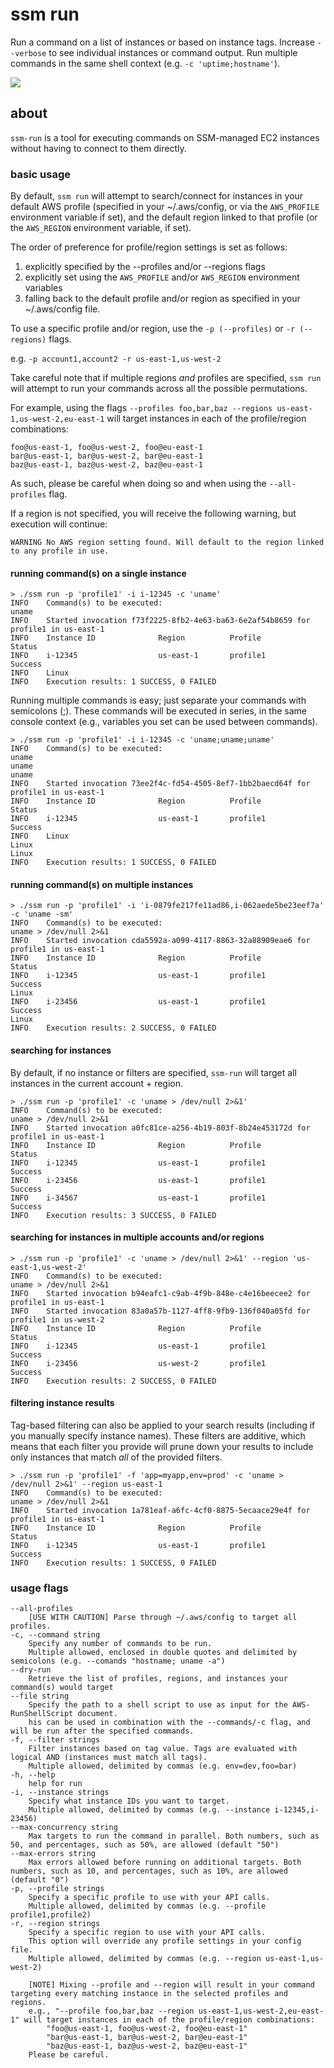 # ssm run

Run a command on a list of instances or based on instance tags.
Increase `--verbose` to see individual instances or command output.
Run multiple commands in the same shell context (e.g. `-c 'uptime;hostname'`).

![](../../img/ssm-run.gif)

## about

`ssm-run` is a tool for executing commands on SSM-managed EC2 instances without having to connect to them directly.

### basic usage

By default, `ssm run` will attempt to search/connect for instances in your default AWS profile (specified in your ~/.aws/config, or via the `AWS_PROFILE` environment variable if set), and the default region linked to that profile (or the `AWS_REGION` environment variable, if set).

The order of preference for profile/region settings is set as follows:

1) explicitly specified by the --profiles and/or --regions flags
2) explicitly set using the `AWS_PROFILE` and/or `AWS_REGION` environment variables
3) falling back to the default profile and/or region as specified in your ~/.aws/config file.

To use a specific profile and/or region, use the `-p (--profiles)` or `-r (--regions)` flags.

e.g. `-p account1,account2 -r us-east-1,us-west-2`

Take careful note that if multiple regions *and* profiles are specified, `ssm run` will attempt to run your commands across all the possible permutations.

For example, using the flags `--profiles foo,bar,baz --regions us-east-1,us-west-2,eu-east-1` will target instances in each of the profile/region combinations:

	foo@us-east-1, foo@us-west-2, foo@eu-east-1
	bar@us-east-1, bar@us-west-2, bar@eu-east-1
	baz@us-east-1, baz@us-west-2, baz@eu-east-1

As such, please be careful when doing so and when using the `--all-profiles` flag.

If a region is not specified, you will receive the following warning, but execution will continue:

```
WARNING	No AWS region setting found. Will default to the region linked to any profile in use.
```

#### running command(s) on a single instance

```
> ./ssm run -p 'profile1' -i i-12345 -c 'uname'
INFO    Command(s) to be executed:
uname             
INFO    Started invocation f73f2225-8fb2-4e63-ba63-6e2af54b8659 for profile1 in us-east-1 
INFO    Instance ID              Region          Profile         Status 
INFO    i-12345                  us-east-1       profile1        Success 
INFO    Linux                                        
INFO    Execution results: 1 SUCCESS, 0 FAILED
```

Running multiple commands is easy; just separate your commands with semicolons (;). These commands will be executed in series, in the same console context (e.g., variables you set can be used between commands).

```
> ./ssm run -p 'profile1' -i i-12345 -c 'uname;uname;uname'
INFO    Command(s) to be executed:
uname
uname
uname 
INFO    Started invocation 73ee2f4c-fd54-4505-8ef7-1bb2baecd64f for profile1 in us-east-1 
INFO    Instance ID              Region          Profile         Status 
INFO    i-12345                  us-east-1       profile1        Success 
INFO    Linux
Linux
Linux                            
INFO    Execution results: 1 SUCCESS, 0 FAILED 
```

#### running command(s) on multiple instances

```
> ./ssm run -p 'profile1' -i 'i-0879fe217fe11ad86,i-062aede5be23eef7a' -c 'uname -sm'
INFO    Command(s) to be executed:
uname > /dev/null 2>&1 
INFO    Started invocation cda5592a-a099-4117-8863-32a88909eae6 for profile1 in us-east-1 
INFO    Instance ID              Region          Profile         Status 
INFO    i-12345                  us-east-1       profile1        Success
Linux
INFO    i-23456                  us-east-1       profile1        Success 
Linux
INFO    Execution results: 2 SUCCESS, 0 FAILED
```

#### searching for instances

By default, if no instance or filters are specified, `ssm-run` will target all instances in the current account + region.

```
> ./ssm run -p 'profile1' -c 'uname > /dev/null 2>&1'
INFO    Command(s) to be executed:
uname > /dev/null 2>&1 
INFO    Started invocation a0fc81ce-a256-4b19-803f-8b24e453172d for profile1 in us-east-1 
INFO    Instance ID              Region          Profile         Status 
INFO    i-12345                  us-east-1       profile1        Success 
INFO    i-23456                  us-east-1       profile1        Success 
INFO    i-34567                  us-east-1       profile1        Success 
INFO    Execution results: 3 SUCCESS, 0 FAILED
```

#### searching for instances in multiple accounts and/or regions

```
> ./ssm run -p 'profile1' -c 'uname > /dev/null 2>&1' --region 'us-east-1,us-west-2'
INFO    Command(s) to be executed:
uname > /dev/null 2>&1
INFO    Started invocation b94eafc1-c9ab-4f9b-848e-c4e16beecee2 for profile1 in us-east-1
INFO    Started invocation 83a0a57b-1127-4ff8-9fb9-136f040a05fd for profile1 in us-west-2
INFO    Instance ID              Region          Profile         Status
INFO    i-12345                  us-east-1       profile1        Success
INFO    i-23456                  us-west-2       profile1        Success
INFO    Execution results: 2 SUCCESS, 0 FAILED
```

#### filtering instance results

Tag-based filtering can also be applied to your search results (including if you manually specify instance names). These filters are additive, which means that each filter you provide will prune down your results to include only instances that match *all* of the provided filters.

```
> ./ssm run -p 'profile1' -f 'app=myapp,env=prod' -c 'uname > /dev/null 2>&1' --region us-east-1
INFO    Command(s) to be executed:
uname > /dev/null 2>&1 
INFO    Started invocation 1a781eaf-a6fc-4cf0-8875-5ecaace29e4f for profile1 in us-east-1 
INFO    Instance ID              Region          Profile         Status 
INFO    i-12345                  us-east-1       profile1        Success 
INFO    Execution results: 1 SUCCESS, 0 FAILED
```

### usage flags

```
--all-profiles
	[USE WITH CAUTION] Parse through ~/.aws/config to target all profiles.
-c, --command string
	Specify any number of commands to be run.
	Multiple allowed, enclosed in double quotes and delimited by semicolons (e.g. --comands "hostname; uname -a")
--dry-run
	Retrieve the list of profiles, regions, and instances your command(s) would target
--file string
	Specify the path to a shell script to use as input for the AWS-RunShellScript document.
	his can be used in combination with the --commands/-c flag, and will be run after the specified commands.
-f, --filter strings
	Filter instances based on tag value. Tags are evaluated with logical AND (instances must match all tags).
	Multiple allowed, delimited by commas (e.g. env=dev,foo=bar)
-h, --help 
	help for run
-i, --instance strings
	Specify what instance IDs you want to target.
	Multiple allowed, delimited by commas (e.g. --instance i-12345,i-23456)
--max-concurrency string
	Max targets to run the command in parallel. Both numbers, such as 50, and percentages, such as 50%, are allowed (default "50")
--max-errors string
	Max errors allowed before running on additional targets. Both numbers, such as 10, and percentages, such as 10%, are allowed (default "0")
-p, --profile strings
	Specify a specific profile to use with your API calls.
	Multiple allowed, delimited by commas (e.g. --profile profile1,profile2)
-r, --region strings
	Specify a specific region to use with your API calls.
	This option will override any profile settings in your config file.
	Multiple allowed, delimited by commas (e.g. --region us-east-1,us-west-2)

	[NOTE] Mixing --profile and --region will result in your command targeting every matching instance in the selected profiles and regions.
	e.g., "--profile foo,bar,baz --region us-east-1,us-west-2,eu-east-1" will target instances in each of the profile/region combinations:
		"foo@us-east-1, foo@us-west-2, foo@eu-east-1"
		"bar@us-east-1, bar@us-west-2, bar@eu-east-1"
		"baz@us-east-1, baz@us-west-2, baz@eu-east-1"
	Please be careful.
```
